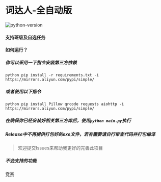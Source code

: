 # 词达人-全自动版

![python-version](https://img.shields.io/badge/python-3.9.4-brightgreen.svg)

#### 支持班级及自选任务
#### 如何运行？
##### 你可以采用一下指令安装第三方依赖
`python pip install -r requirements.txt -i https://mirrors.aliyun.com/pypi/simple/`
##### 或者使用以下指令
`python pip install Pillow qrcode requests aiohttp -i https://mirrors.aliyun.com/pypi/simple/`
##### 在确保你已经安装好相关第三方库后，使用`python main.py`执行
##### Release中不再提供打包好的exe文件，若有需要请自行审查代码并打包编译
> 欢迎提交Issues来帮助我更好的完善此项目

##### 不会支持的功能
竞赛
